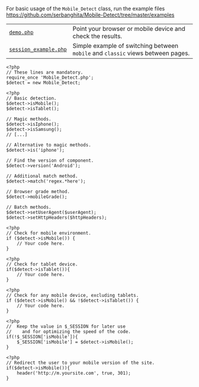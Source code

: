 For basic usage of the `Mobile_Detect` class, run the example files https://github.com/serbanghita/Mobile-Detect/tree/master/examples

<table>
<tr><td><code><a href="https://github.com/serbanghita/Mobile-Detect/blob/master/examples/demo.php">demo.php</a></code></td><td>Point your browser or mobile device and check the results.</td></tr>
<tr><td><code><a href="https://github.com/serbanghita/Mobile-Detect/blob/master/examples/session_example.php">session_example.php</a></code></td><td>Simple example of switching between <code>mobile</code> and <code>classic</code> views between pages.</td></tr>
</table>

```
<?php
// These lines are mandatory.
require_once 'Mobile_Detect.php';
$detect = new Mobile_Detect;
```

```
<?php
// Basic detection.
$detect->isMobile();
$detect->isTablet();

// Magic methods.
$detect->isIphone();
$detect->isSamsung();
// [...]

// Alternative to magic methods.
$detect->is('iphone');

// Find the version of component.
$detect->version('Android');

// Additional match method.
$detect->match('regex.*here');

// Browser grade method.
$detect->mobileGrade();

// Batch methods.
$detect->setUserAgent($userAgent);
$detect->setHttpHeaders($httpHeaders);
```

```
<?php
// Check for mobile environment.
if ($detect->isMobile()) {
    // Your code here.
}
```

```
<?php
// Check for tablet device.
if($detect->isTablet()){
    // Your code here.
}
```

```
<?php
// Check for any mobile device, excluding tablets.
if ($detect->isMobile() && !$detect->isTablet()) {
    // Your code here.
}
```

```
<?php
//  Keep the value in $_SESSION for later use
//    and for optimizing the speed of the code.
if(!$_SESSION['isMobile']){
    $_SESSION['isMobile'] = $detect->isMobile();
}
```

```
<?php
// Redirect the user to your mobile version of the site.
if($detect->isMobile()){
    header('http://m.yoursite.com', true, 301);
}
```
